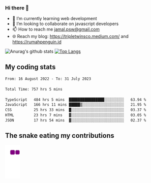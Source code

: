 ### Hi there 👋

<!--
**padepokanpenguin/padepokanpenguin** is a ✨ _special_ ✨ repository because its `README.md` (this file) appears on your GitHub profile.
-->

- 🌱 I’m currently learning  web development
- 👯 I’m looking to collaborate on javascript developers
- 📫 How to reach me jamal.psw@gmail.com
- 🌐 Reach my blog:
   https://tripletwinsco.medium.com/ and
   https://rumahpenguin.id

![Anurag's github stats](https://github-readme-stats.vercel.app/api?username=padepokanpenguin&count_private=true&disable_animations=false&show_icons=true&theme=default)
[![Top Langs](https://github-readme-stats.vercel.app/api/top-langs/?username=padepokanpenguin&theme=default&layout=compact)](https://github.com/padepokanpenguin)

## My coding stats

<!--START_SECTION:waka-->

```txt
From: 16 August 2022 - To: 31 July 2023

Total Time: 757 hrs 5 mins

TypeScript   484 hrs 5 mins  ████████████████░░░░░░░░░   63.94 %
JavaScript   166 hrs 11 mins █████▒░░░░░░░░░░░░░░░░░░░   21.95 %
CSS          25 hrs 33 mins  █░░░░░░░░░░░░░░░░░░░░░░░░   03.37 %
HTML         23 hrs 7 mins   ▓░░░░░░░░░░░░░░░░░░░░░░░░   03.05 %
JSON         17 hrs 54 mins  ▓░░░░░░░░░░░░░░░░░░░░░░░░   02.37 %
```

<!--END_SECTION:waka-->


## The snake eating my contributions
![snake gif](https://github.com/padepokanpenguin/padepokanpenguin/blob/output/github-contribution-grid-snake.gif)
